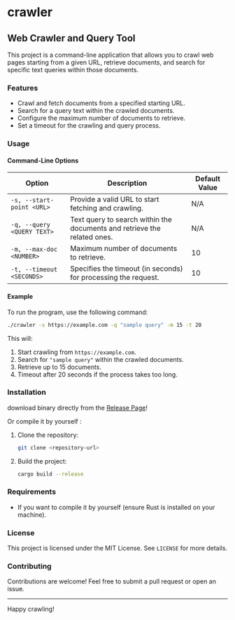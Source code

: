 # crawler

## Web Crawler and Query Tool

This project is a command-line application that allows you to crawl web pages starting from a given URL,
retrieve documents, and search for specific text queries within those documents.

### Features

- Crawl and fetch documents from a specified starting URL.
- Search for a query text within the crawled documents.
- Configure the maximum number of documents to retrieve.
- Set a timeout for the crawling and query process.

### Usage

#### Command-Line Options

| Option                      | Description                                                                                       | Default Value |
|-----------------------------|---------------------------------------------------------------------------------------------------|---------------|
| `-s, --start-point <URL>`   | Provide a valid URL to start fetching and crawling.                                               | N/A           |
| `-q, --query <QUERY TEXT>`  | Text query to search within the documents and retrieve the related ones.                          | N/A           |
| `-m, --max-doc <NUMBER>`    | Maximum number of documents to retrieve.                                                         | 10            |
| `-t, --timeout <SECONDS>`   | Specifies the timeout (in seconds) for processing the request.                                    | 10            |

#### Example

To run the program, use the following command:

```bash
./crawler -s https://example.com -q "sample query" -m 15 -t 20
```

This will:
1. Start crawling from `https://example.com`.
2. Search for `"sample query"` within the crawled documents.
3. Retrieve up to 15 documents.
4. Timeout after 20 seconds if the process takes too long.

### Installation
download binary directly from the [Release Page](https://github.com/ALAWIII/crawler/releases)!

Or compile it by yourself :

1. Clone the repository:
   ```bash
   git clone <repository-url>
   ```
2. Build the project:
   ```bash
   cargo build --release
   ```

### Requirements

- If you want to compile it by yourself (ensure Rust is installed on your machine).

### License

This project is licensed under the MIT License. See `LICENSE` for more details.

### Contributing

Contributions are welcome! Feel free to submit a pull request or open an issue.

---

Happy crawling!
